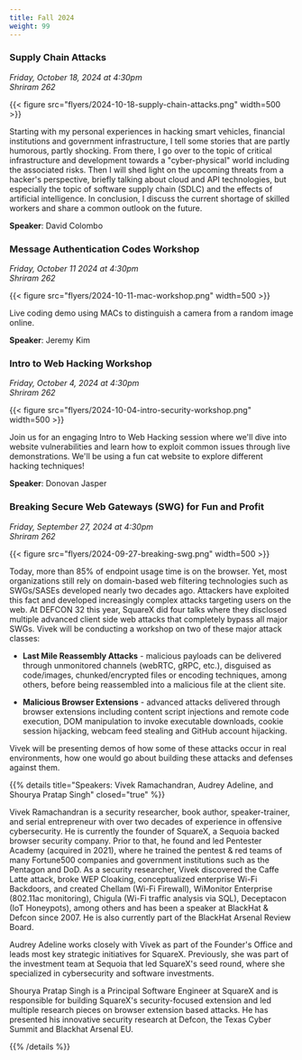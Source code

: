 ```yaml
---
title: Fall 2024
weight: 99
---
```


### Supply Chain Attacks

*Friday, October 18, 2024 at 4:30pm* \
*Shriram 262*

{{< figure src="flyers/2024-10-18-supply-chain-attacks.png" width=500 >}}

Starting with my personal experiences in hacking smart vehicles, financial institutions and government infrastructure, I tell some stories that are partly humorous, partly shocking. From there, I go over to the topic of critical infrastructure and development towards a "cyber-physical" world including the associated risks. Then I will shed light on the upcoming threats from a hacker's perspective, briefly talking about cloud and API technologies, but especially the topic of software supply chain (SDLC) and the effects of artificial intelligence. In conclusion, I discuss the current shortage of skilled workers and share a common outlook on the future.

**Speaker**: David Colombo

### Message Authentication Codes Workshop

*Friday, October 11 2024 at 4:30pm* \
*Shriram 262*

{{< figure src="flyers/2024-10-11-mac-workshop.png" width=500 >}}

Live coding demo using MACs to distinguish a camera from a random image online.

**Speaker**: Jeremy Kim

### Intro to Web Hacking Workshop 

*Friday, October 4, 2024 at 4:30pm* \
*Shriram 262*

{{< figure src="flyers/2024-10-04-intro-security-workshop.png" width=500 >}}

Join us for an engaging Intro to Web Hacking session where we'll dive into website vulnerabilities and learn how to exploit common issues through live demonstrations. We'll be using a fun cat website to explore different hacking techniques!

**Speaker**: Donovan Jasper

### Breaking Secure Web Gateways (SWG) for Fun and Profit

*Friday, September 27, 2024 at 4:30pm* \
*Shriram 262*

{{< figure src="flyers/2024-09-27-breaking-swg.png" width=500 >}}

Today, more than 85% of endpoint usage time is on the browser. Yet, most organizations still rely on domain-based web filtering technologies such as SWGs/SASEs developed nearly two decades ago. Attackers have exploited this fact and developed increasingly complex attacks targeting users on the web. At DEFCON 32 this year, SquareX did four talks where they disclosed multiple advanced client side web attacks that completely bypass all major SWGs. Vivek will be conducting a workshop on two of these major attack classes:

* **Last Mile Reassembly Attacks** - malicious payloads can be delivered through unmonitored channels (webRTC, gRPC, etc.), disguised as code/images, chunked/encrypted files or encoding techniques, among others, before being reassembled into a malicious file at the client site.

* **Malicious Browser Extensions** - advanced attacks delivered through browser extensions including content script injections and remote code execution, DOM manipulation to invoke executable downloads, cookie session hijacking, webcam feed stealing and GitHub account hijacking.

Vivek will be presenting demos of how some of these attacks occur in real environments, how one would go about building these attacks and defenses against them.

{{% details title="Speakers: Vivek Ramachandran, Audrey Adeline, and Shourya Pratap Singh" closed="true" %}}

Vivek Ramachandran is a security researcher, book author, speaker-trainer, and serial entrepreneur with over two decades of experience in offensive cybersecurity. He is currently the founder of SquareX, a Sequoia backed browser security company. Prior to that, he found and led Pentester Academy (acquired in 2021), where he trained the pentest & red teams of many Fortune500 companies and government institutions such as the Pentagon and DoD.
As a security researcher, Vivek discovered the Caffe Latte attack, broke WEP Cloaking, conceptualized enterprise Wi-Fi Backdoors, and created Chellam (Wi-Fi Firewall), WiMonitor Enterprise (802.11ac monitoring), Chigula (Wi-Fi traffic analysis via SQL), Deceptacon (IoT Honeypots), among others and has been a speaker at BlackHat & Defcon since 2007. He is also currently part of the BlackHat Arsenal Review Board.

Audrey Adeline works closely with Vivek as part of the Founder's Office and leads most key strategic initiatives for SquareX. Previously, she was part of the investment team at Sequoia that led SquareX's seed round, where she specialized in cybersecurity and software investments.

Shourya Pratap Singh is a Principal Software Engineer at SquareX and is responsible for building SquareX's security-focused extension and led multiple research pieces on browser extension based attacks. He has presented his innovative security research at Defcon, the Texas Cyber Summit and Blackhat Arsenal EU.

{{% /details %}}